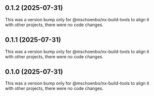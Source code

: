 ## 0.1.2 (2025-07-31)

This was a version bump only for @mschoenbo/nx-build-tools to align it with other projects, there were no code changes.

## 0.1.1 (2025-07-31)

This was a version bump only for @mschoenbo/nx-build-tools to align it with other projects, there were no code changes.

## 0.1.0 (2025-07-31)

This was a version bump only for @mschoenbo/nx-build-tools to align it with other projects, there were no code changes.